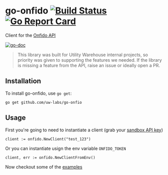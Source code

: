# go-onfido [![Build Status](https://travis-ci.org/tumelohq/go-onfido.svg?branch=master)](https://travis-ci.org/tumelohq/go-onfido) [![Go Report Card](https://goreportcard.com/badge/github.com/tumelohq/go-onfido)](https://goreportcard.com/report/github.com/tumelohq/go-onfido)

Client for the [Onfido API](https://documentation.onfido.com/)

[![go-doc](https://godoc.org/github.com/tumelohq/go-onfido?status.svg)](https://godoc.org/github.com/tumelohq/go-onfido)

> This library was built for Utility Warehouse internal projects, so priority was given to supporting the
features we needed. If the library is missing a feature from the API, raise an issue or ideally open a PR.

## Installation

To install go-onfido, use `go get`:

```
go get github.com/uw-labs/go-onfio
```

## Usage

First you're going to need to instantiate a client (grab your [sandbox API key](https://onfido.com/dashboard/v2/#/api/tokens))

```golang
client := onfido.NewClient("test_123")
```

Or you can instantiate usign the env variable `ONFIDO_TOKEN`

```golang
client, err := onfido.NewClientFromEnv()
```

Now checkout some of the [examples](https://github.com/tumelohq/go-onfido/tree/master/examples)


